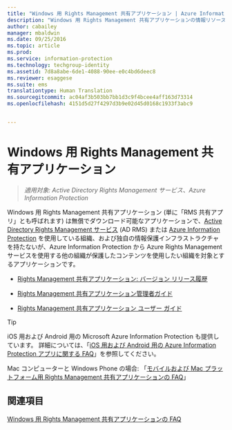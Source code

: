```yaml
---
title: "Windows 用 Rights Management 共有アプリケーション | Azure Information Protection"
description: "Windows 用 Rights Management 共有アプリケーションの情報リソースです。 これは無償でダウンロード可能なアプリケーションであり、Active Directory Rights Management サービス (AD RMS) または Azure Information Protection を使用している組織、および独自の情報保護インフラストラクチャを持たないが、Azure Information Protection を使用する他の組織が保護したコンテンツを使用したい組織を対象とするアプリケーションです。"
author: cabailey
manager: mbaldwin
ms.date: 09/25/2016
ms.topic: article
ms.prod: 
ms.service: information-protection
ms.technology: techgroup-identity
ms.assetid: 7d8a8abe-6de1-4088-90ee-e0c4bd6deec8
ms.reviewer: esaggese
ms.suite: ems
translationtype: Human Translation
ms.sourcegitcommit: ac04af3b503bb7bb1d3c9f4bcee4aff163d73314
ms.openlocfilehash: 4151d5d27f4297d3b9e02d45d0168c1933f3abc9


---
```


# Windows 用 Rights Management 共有アプリケーション

>*適用対象: Active Directory Rights Management サービス、Azure Information Protection*

Windows 用 Rights Management 共有アプリケーション (単に「RMS 共有アプリ」とも呼ばれます) は無償でダウンロード可能なアプリケーションで、[Active Directory Rights Management サービス](https://technet.microsoft.com/library/cc772403.aspx) (AD RMS) または [Azure Information Protection](../understand-explore/what-is-information-protection.md) を使用している組織、および独自の情報保護インフラストラクチャを持たないが、Azure Information Protection から Azure Rights Management サービスを使用する他の組織が保護したコンテンツを使用したい組織を対象とするアプリケーションです。

-   [Rights Management 共有アプリケーション: バージョン リリース履歴](sharing-app-version-release-history.md)

-   [Rights Management 共有アプリケーション管理者ガイド](sharing-app-admin-guide.md)

-   [Rights Management 共有アプリケーション ユーザー ガイド](sharing-app-user-guide.md)

> [!TIP]
> iOS 用および Android 用の Microsoft Azure Information Protection も提供しています。 詳細については、「[iOS 用および Android 用の Azure Information Protection アプリに関する FAQ](mobile-app-faq.md )」を参照してください。
> 
> Mac コンピューターと Windows Phone の場合: 「[モバイルおよび Mac プラットフォーム用 Rights Management 共有アプリケーションの FAQ](http://technet.microsoft.com/dn451248)」

## 関連項目
[Windows 用 Rights Management 共有アプリケーションの FAQ](http://technet.microsoft.com/dn467883)




<!--HONumber=Sep16_HO4-->


